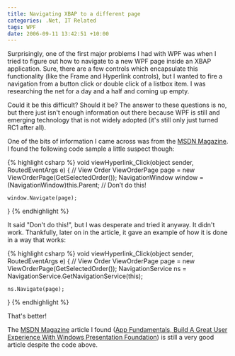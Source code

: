 ```yaml
---
title: Navigating XBAP to a different page
categories: .Net, IT Related
tags: WPF
date: 2006-09-11 13:42:51 +10:00
---
```


Surprisingly, one of the first major problems I had with WPF was when I tried to figure out how to navigate to a new WPF page inside an XBAP application. Sure, there are a few controls which encapsulate this functionality (like the Frame and Hyperlink controls), but I wanted to fire a navigation from a button click or double click of a listbox item. I was researching the net for a day and a half and coming up empty.

Could it be this difficult? Should it be? The answer to these questions is no, but there just isn't enough information out there because WPF is still and emerging technology that is not widely adopted (it's still only just turned RC1 after all).

One of the bits of information I came across was from the [MSDN Magazine][1]. I found the following code sample a little suspect though:

<!--more-->

{% highlight csharp %}
void viewHyperlink_Click(object sender, RoutedEventArgs e)
{
    // View Order
    ViewOrderPage page = new ViewOrderPage(GetSelectedOrder());
    NavigationWindow window =
        (NavigationWindow)this.Parent; // Don’t do this!
    
    window.Navigate(page);
}
{% endhighlight %}

It said &quot;Don't do this!&quot;, but I was desperate and tried it anyway. It didn't work. Thankfully, later on in the article, it gave an example of how it is done in a way that works:

{% highlight csharp %}
void viewHyperlink_Click(object sender, RoutedEventArgs e)
{
    // View Order
    ViewOrderPage page = new ViewOrderPage(GetSelectedOrder());
    NavigationService ns =
        NavigationService.GetNavigationService(this);
    
    ns.Navigate(page);
}
{% endhighlight %}

That's better!

The [MSDN Magazine][1] article I found ([App Fundamentals, Build A Great User Experience With Windows Presentation Foundation][0]) is still a very good article despite the code above.

[0]: http://msdn.microsoft.com/msdnmag/issues/06/10/AppFundamentals/
[1]: https://msdn.microsoft.com/en-us/magazine/
